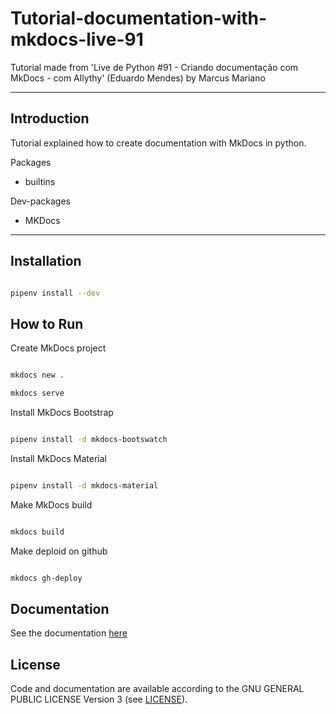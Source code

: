 # Tutorial-documentation-with-mkdocs-live-91
Tutorial made from 'Live de Python #91 - Criando documentação com MkDocs - com Allythy' (Eduardo Mendes) by Marcus Mariano 

---

## Introduction

Tutorial explained how to create documentation with MkDocs in python.

Packages

- builtins


Dev-packages

- MKDocs

---
    
## Installation

```sh

pipenv install --dev

```


## How to Run

Create MkDocs project

```sh

mkdocs new . 

mkdocs serve

```

Install MkDocs Bootstrap

```sh

pipenv install -d mkdocs-bootswatch

```

Install MkDocs Material

```sh

pipenv install -d mkdocs-material

```

Make MkDocs build

```sh

mkdocs build

```

Make deploid on github

```sh

mkdocs gh-deploy

```

## Documentation

See the documentation [here](https://python-marcus-mariano.github.io/Tutorial-documentation-with-mkdocs-live-91/)

## License

Code and documentation are available according to the GNU GENERAL PUBLIC LICENSE Version 3 (see [LICENSE](https://www.gnu.org/licenses/gpl.html)).
 